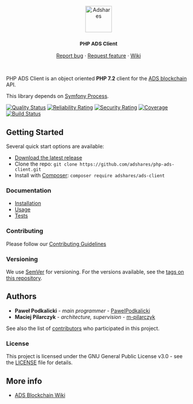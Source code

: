 <p align="center">
  <a href="https://adsahres.net/">
    <img src="https://adsahres.pl/logos/ads_tr.svg" alt="Adshares" width=72 height=72>
  </a>
  <h3 align="center"><small>PHP ADS Client</small></h3>
  <p align="center">
    <a href="https://github.com/adshares/php-ads-client/issues/new?template=bug_report.md&labels=Bug">Report bug</a>
    ·
    <a href="https://github.com/adshares/php-ads-client/issues/new?template=feature_request.md&labels=New%20Feature">Request feature</a>
    ·
    <a href="https://github.com/adshares/php-ads-client/wiki">Wiki</a>
  </p>
</p>

<br>

PHP ADS Client is an object oriented **PHP 7.2** client for the [ADS blockchain](https://github.com/adshares/ads) API.

This library depends on [Symfony Process](http://symfony.com/doc/current/components/process.html).


[![Quality Status](https://sonarcloud.io/api/project_badges/measure?project=adshares-php-ads-client&metric=alert_status)](https://sonarcloud.io/dashboard?id=adshares-php-ads-client)
[![Reliability Rating](https://sonarcloud.io/api/project_badges/measure?project=adshares-php-ads-client&metric=reliability_rating)](https://sonarcloud.io/dashboard?id=adshares-php-ads-client)
[![Security Rating](https://sonarcloud.io/api/project_badges/measure?project=adshares-php-ads-client&metric=security_rating)](https://sonarcloud.io/dashboard?id=adshares-php-ads-client)
[![Coverage](https://sonarcloud.io/api/project_badges/measure?project=adshares-php-ads-client&metric=coverage)](https://sonarcloud.io/dashboard?id=adshares-php-ads-client)
[![Build Status](https://travis-ci.org/adshares/php-ads-client.svg?branch=master)](https://travis-ci.org/adshares/php-ads-client)


## Getting Started

Several quick start options are available:

- [Download the latest release](https://github.com/adshares/php-ads-client/releases/latest)
- Clone the repo: `git clone https://github.com/adshares/php-ads-client.git`
- Install with [Composer](https://getcomposer.org/): `composer require adshares/ads-client`

### Documentation

- [Installation](https://github.com/adshares/php-ads-client/wiki/Installation)
- [Usage](https://github.com/adshares/php-ads-client/wiki/Usage)
- [Tests](https://github.com/adshares/php-ads-client/wiki/Tests)


### Contributing

Please follow our [Contributing Guidelines](.github/CONTRIBUTING.md)

### Versioning

We use [SemVer](http://semver.org/) for versioning. For the versions available, see the [tags on this repository](https://github.com/adshares/php-ads-client/tags). 


## Authors

- **Paweł Podkalicki** - _main programmer_ - [PawelPodkalicki](https://github.com/PawelPodkalicki)
- **Maciej Pilarczyk** - _architecture, supervision_ - [m-pilarczyk](https://github.com/m-pilarczyk)

See also the list of [contributors](https://github.com/adshares/php-ads-client/contributors) who participated in this project.

### License

This project is licensed under the GNU General Public License v3.0 - see the [LICENSE](LICENSE) file for details.

## More info

- [ADS Blockchain Wiki](https://github.com/adshares/ads/wiki)
